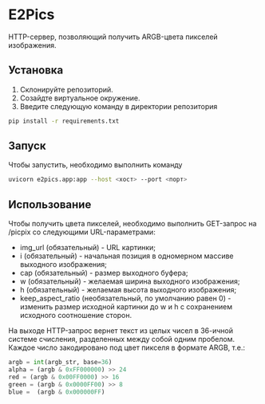 # E2Pics
HTTP-сервер, позволяющий получить ARGB-цвета пикселей изображения.
## Установка

1) Склонируйте репозиторий.
2) Созайдте виртуальное окружение.
3) Введите следующую команду в директории репозитория
```sh
pip install -r requirements.txt
```

## Запуск
Чтобы запустить, необходимо выполнить команду
```sh
uvicorn e2pics.app:app --host <хост> --port <порт>
```

## Использование
Чтобы получить цвета пикселей, необходимо выполнить GET-запрос на /picpix со следующими URL-параметрами:
* img_url (обязательный) - URL картинки;
* i (обязательный) - начальная позиция в одномерном массиве выходного изображения;
* cap (обязательный) - размер выходного буфера;
* w (обязательный) - желаемая ширина выходного изображения;
* h (обязательный) - желаемая высота выходного изображения;
* keep_aspect_ratio (необязательный, по умолчанию равен 0) - изменить размер исходной картинки до w и h с сохранением исходного соотношение сторон.

На выходе HTTP-запрос вернет текст из целых чисел в 36-ичной системе счисления, разделенных между собой одним пробелом.
Каждое число закодировано под цвет пикселя в формате ARGB, т.е.:
```py
argb = int(argb_str, base=36)
alpha = (argb & 0xFF000000) >> 24
red = (argb & 0x00FF0000) >> 16
green = (argb & 0x0000FF00) >> 8
blue =  (argb & 0x000000FF)
```